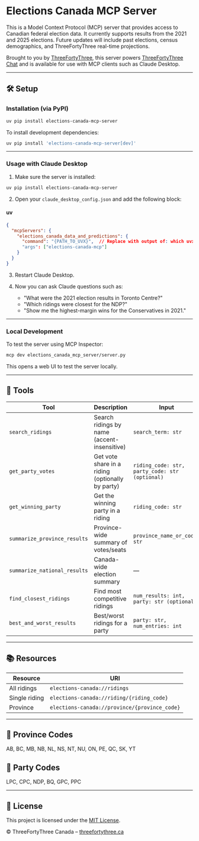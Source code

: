 # Elections Canada MCP Server

This is a Model Context Protocol (MCP) server that provides access to Canadian federal election data. It currently supports results from the 2021 and 2025 elections. Future updates will include past elections, census demographics, and ThreeFortyThree real-time projections.

Brought to you by [ThreeFortyThree](https://threefortythree.ca), this server powers [ThreeFortyThree Chat](https://threefortythree.ca/chat) and is available for use with MCP clients such as Claude Desktop.

---

## 🛠 Setup

### Installation (via PyPI)

```bash
uv pip install elections-canada-mcp-server
```

To install development dependencies:

```bash
uv pip install 'elections-canada-mcp-server[dev]'
```

---

### Usage with Claude Desktop

1. Make sure the server is installed:

```bash
uv pip install elections-canada-mcp-server
```

2. Open your `claude_desktop_config.json` and add the following block:

#### uv

```json
{
  "mcpServers": {
    "elections_canada_data_and_predictions": {
      "command": "{PATH_TO_UVX}",  // Replace with output of: which uvx
      "args": ["elections-canada-mcp"]
    }
  }
}
```

3. Restart Claude Desktop.

4. Now you can ask Claude questions such as:
   - "What were the 2021 election results in Toronto Centre?"
   - "Which ridings were closest for the NDP?"
   - "Show me the highest-margin wins for the Conservatives in 2021."

---

### Local Development

To test the server using MCP Inspector:

```bash
mcp dev elections_canada_mcp_server/server.py
```

This opens a web UI to test the server locally.

---

## 🧰 Tools

| Tool | Description | Input | Returns |
|------|-------------|-------|---------|
| `search_ridings` | Search ridings by name (accent-insensitive) | `search_term: str` | List of matching ridings |
| `get_party_votes` | Get vote share in a riding (optionally by party) | `riding_code: str, party_code: str (optional)` | Votes and percentage |
| `get_winning_party` | Get the winning party in a riding | `riding_code: str` | Winning party |
| `summarize_province_results` | Province-wide summary of votes/seats | `province_name_or_code: str` | Party results |
| `summarize_national_results` | Canada-wide election summary | — | National party results |
| `find_closest_ridings` | Find most competitive ridings | `num_results: int, party: str (optional)` | Closest margins |
| `best_and_worst_results` | Best/worst ridings for a party | `party: str, num_entries: int` | 4-category performance summary |

---

## 📚 Resources

| Resource | URI |
|----------|-----|
| All ridings | `elections-canada://ridings` |
| Single riding | `elections-canada://riding/{riding_code}` |
| Province | `elections-canada://province/{province_code}` |

---

## 📌 Province Codes

AB, BC, MB, NB, NL, NS, NT, NU, ON, PE, QC, SK, YT

## 📌 Party Codes

LPC, CPC, NDP, BQ, GPC, PPC

---

## 📄 License

This project is licensed under the [MIT License](LICENSE).

© ThreeFortyThree Canada – [threefortythree.ca](https://threefortythree.ca)
